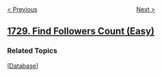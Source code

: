 <!--|This file generated by command(leetcode description); DO NOT EDIT.    |-->
<!--+----------------------------------------------------------------------+-->
<!--|@author    openset <openset.wang@gmail.com>                           |-->
<!--|@link      https://github.com/openset                                 |-->
<!--|@home      https://github.com/openset/leetcode                        |-->
<!--+----------------------------------------------------------------------+-->

[< Previous](../cat-and-mouse-ii "Cat and Mouse II")
　　　　　　　　　　　　　　　　
[Next >](../shortest-path-to-get-food "Shortest Path to Get Food")

## [1729. Find Followers Count (Easy)](https://leetcode.com/problems/find-followers-count "求关注者的数量")



### Related Topics
  [[Database](../../tag/database/README.md)]
